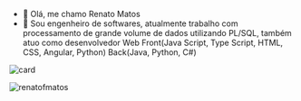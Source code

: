- 👋 Olá, me chamo Renato Matos
- 👀 Sou engenheiro de softwares, atualmente trabalho com processamento de grande volume de dados utilizando PL/SQL, também atuo como desenvolvedor Web
Front(Java Script, Type Script, HTML, CSS, Angular, Python)
Back(Java, Python, C#)


![card](https://github-readme-stats.vercel.app/api?username=renatofmatos&theme=dracula)


![renatofmatos](https://github-readme-stats.vercel.app/api/top-langs/?username=renatofmatos&layout=compact&theme=dracula)
